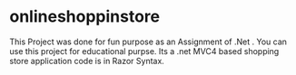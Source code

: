 onlineshoppinstore
==================
This Project was done for fun purpose as an Assignment of .Net . You can use this project for educational purpse.
Its a .net MVC4 based shopping store application code is in Razor Syntax.
